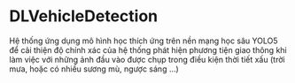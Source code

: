 # DLVehicleDetection
Hệ thống ứng dụng mô hình học thích ứng trên nền mạng học sâu YOLO5 để cải thiện độ chính xác của hệ thống phát hiện phương tiện giao thông khi làm việc với những ảnh đầu vào được chụp trong điều kiện thời tiết xấu (trời mưa, hoặc có nhiều sương mù, ngược sáng …)
